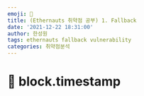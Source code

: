 ```yaml
---
emoji: 🧢
title: (Ethernauts 취약점 공부) 1. Fallback 
date: '2021-12-22 18:31:00'
author: 한성원
tags: ethernauts fallback vulnerability
categories: 취약점분석
---
```



# 👋 block.timestamp


```toc

```
